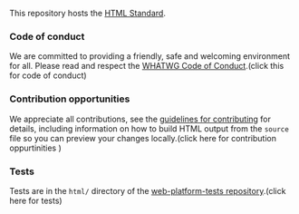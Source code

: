 This repository hosts the [HTML Standard](https://html.spec.whatwg.org/).

### Code of conduct

We are committed to providing a friendly, safe and welcoming environment for all. Please read and respect the [WHATWG Code of Conduct](https://whatwg.org/code-of-conduct).(click this for code of conduct)

### Contribution opportunities

We appreciate all contributions, see the [guidelines for contributing](CONTRIBUTING.md) for details, including information on how to build HTML output from the `source` file so you can preview your changes locally.(click here for contribution oppurtinities )

### Tests

Tests are in the `html/` directory of the [web-platform-tests repository](https://github.com/w3c/web-platform-tests).(click here for tests)
